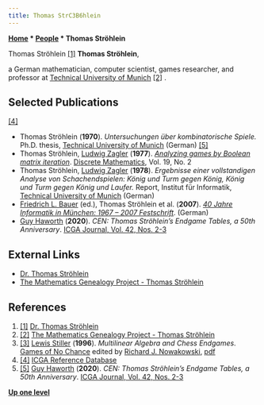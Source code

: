```yaml
---
title: Thomas StrC3B6hlein
---
```

**[Home](Home "Home") \* [People](People "People") \* Thomas Ströhlein**



 [](http://home.in.tum.de/%7Estroehle/) Thomas Ströhlein <a id="cite-note-1" href="#cite-ref-1">[1]</a> 
**Thomas Ströhlein**,  

a German mathematician, computer scientist, games researcher, and professor at [Technical University of Munich](Technical_University_of_Munich "Technical University of Munich") <a id="cite-note-2" href="#cite-ref-2">[2]</a> . 



## Selected Publications


<a id="cite-note-4" href="#cite-ref-4">[4]</a>



* Thomas Ströhlein (**1970**). *Untersuchungen über kombinatorische Spiele.* Ph.D. thesis, [Technical University of Munich](Technical_University_of_Munich "Technical University of Munich") (German) <a id="cite-note-5" href="#cite-ref-5">[5]</a>
* Thomas Ströhlein, [Ludwig Zagler](Ludwig_Zagler "Ludwig Zagler") (**1977**). *[Analyzing games by Boolean matrix iteration](http://www.sciencedirect.com/science/article/pii/0012365X77900334)*. [Discrete Mathematics](https://en.wikipedia.org/wiki/Discrete_Mathematics_%28journal%29), Vol. 19, No. 2
* Thomas Ströhlein, [Ludwig Zagler](Ludwig_Zagler "Ludwig Zagler") (**1978**). *Ergebnisse einer vollstandigen Analyse von Schachendspielen: König und Turm gegen König, König und Turm gegen König und Laufer.* Report, Institut für Informatik, [Technical University of Munich](Technical_University_of_Munich "Technical University of Munich") (German)
* [Friedrich L. Bauer](Mathematician#Bauer "Mathematician") (ed.), Thomas Ströhlein et al. (**2007**). *[40 Jahre Informatik in München: 1967 – 2007 Festschrift](https://www.in.tum.de/die-fakultaet/geschichte/40-jahre-informatik-muenchen/)*. (German)
* [Guy Haworth](Guy_Haworth "Guy Haworth") (**2020**). *CEN: Thomas Ströhlein’s Endgame Tables, a 50th Anniversary*. [ICGA Journal, Vol. 42, Nos. 2-3](ICGA_Journal#42_23 "ICGA Journal")


## External Links


* [Dr. Thomas Ströhlein](http://home.in.tum.de/%7Estroehle/)
* [The Mathematics Genealogy Project - Thomas Ströhlein](http://genealogy.math.ndsu.nodak.edu/id.php?id=58327)


## References


1. <a id="cite-ref-1" href="#cite-note-1">[1]</a> [Dr. Thomas Ströhlein](http://home.in.tum.de/%7Estroehle/)
2. <a id="cite-ref-2" href="#cite-note-2">[2]</a> [The Mathematics Genealogy Project - Thomas Ströhlein](http://genealogy.math.ndsu.nodak.edu/id.php?id=58327)
3. <a id="cite-ref-3" href="#cite-note-3">[3]</a> [Lewis Stiller](Lewis_Stiller "Lewis Stiller") (**1996**). *Multilinear Algebra and Chess Endgames*. [Games of No Chance](http://library.msri.org/books/Book29/index.html) edited by [Richard J. Nowakowski](Richard_J._Nowakowski "Richard J. Nowakowski"), [pdf](http://www.msri.org/publications/books/Book29/files/stiller.pdf)
4. <a id="cite-ref-4" href="#cite-note-4">[4]</a> [ICGA Reference Database](ICGA_Journal#RefDB "ICGA Journal")
5. <a id="cite-ref-5" href="#cite-note-5">[5]</a> [Guy Haworth](Guy_Haworth "Guy Haworth") (**2020**). *CEN: Thomas Ströhlein’s Endgame Tables, a 50th Anniversary*. [ICGA Journal, Vol. 42, Nos. 2-3](ICGA_Journal#42_23 "ICGA Journal")

**[Up one level](People "People")**







 
